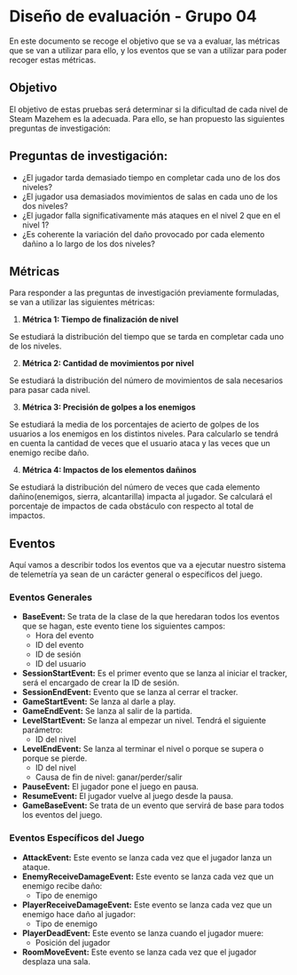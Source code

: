 # Diseño de evaluación - Grupo 04
En este documento se recoge el objetivo que se va a evaluar, las métricas que se van a utilizar para ello, y los eventos que se van a utilizar para poder recoger estas métricas.

## Objetivo
El objetivo de estas pruebas será determinar si la dificultad de cada nivel de Steam Mazehem es la adecuada. Para ello, se han propuesto las siguientes preguntas de investigación:

## Preguntas de investigación:

* ¿El jugador tarda demasiado tiempo en completar cada uno de los dos niveles? 
* ¿El jugador usa demasiados movimientos de salas en cada uno de los dos niveles? 
* ¿El jugador falla significativamente más ataques en el nivel 2 que en el nivel 1?
* ¿Es coherente la variación del daño provocado por cada elemento dañino a lo largo de los dos niveles?

## Métricas
Para responder a las preguntas de investigación previamente formuladas, se van a utilizar las siguientes métricas:

1. **Métrica 1: Tiempo de finalización de nivel**

Se estudiará la distribución del tiempo que se tarda en completar cada uno de los niveles.

2. **Métrica 2: Cantidad de movimientos por nivel**

Se estudiará la distribución del número de movimientos de sala necesarios para pasar cada nivel.

3. **Métrica 3: Precisión de golpes a los enemigos**

Se estudiará la media de los porcentajes de acierto de golpes de los usuarios a los enemigos en los distintos niveles. Para calcularlo se tendrá en cuenta la cantidad de veces que el usuario ataca y las veces que un enemigo recibe daño.

4. **Métrica 4: Impactos de los elementos dañinos**

Se estudiará la distribución del número de veces que cada elemento dañino(enemigos, sierra, alcantarilla) impacta al jugador. Se calculará el porcentaje de impactos de cada obstáculo con respecto al total de impactos.

## Eventos
Aquí vamos a describir todos los eventos que va a ejecutar nuestro sistema de telemetría ya sean de un carácter general o específicos del juego. 

### Eventos Generales
* **BaseEvent:** Se trata de la clase de la que heredaran todos los eventos que se hagan, este evento tiene los siguientes campos:
	- Hora del evento
	- ID del evento
	- ID de sesión
	- ID del usuario
* **SessionStartEvent:** Es el primer evento que se lanza al iniciar el tracker, será el encargado de crear la ID de sesión.
* **SessionEndEvent:** Evento que se lanza al cerrar el tracker.
* **GameStartEvent:** Se lanza al darle a play.
* **GameEndEvent:** Se lanza al salir de la partida.
* **LevelStartEvent:** Se lanza al empezar un nivel. Tendrá el siguiente parámetro:
  * ID del nivel
* **LevelEndEvent:** Se lanza al terminar el nivel o porque se supera o porque se pierde.
  * ID del nivel
  * Causa de fin de nivel: ganar/perder/salir
* **PauseEvent:** El jugador pone el juego en pausa.
* **ResumeEvent:** El jugador vuelve al juego desde la pausa.
* **GameBaseEvent:** Se trata de un evento que servirá de base para todos los eventos del juego.

### Eventos Específicos del Juego
* **AttackEvent:** Este evento se lanza cada vez que el jugador lanza un ataque.
* **EnemyReceiveDamageEvent:** Este evento se lanza cada vez que un enemigo recibe daño:
  * Tipo de enemigo
* **PlayerReceiveDamageEvent:** Este evento se lanza cada vez que un enemigo hace daño al jugador:
  * Tipo de enemigo
* **PlayerDeadEvent:** Este evento se lanza cuando el jugador muere:
  * Posición del jugador
* **RoomMoveEvent:** Este evento se lanza cada vez que el jugador desplaza una sala.
